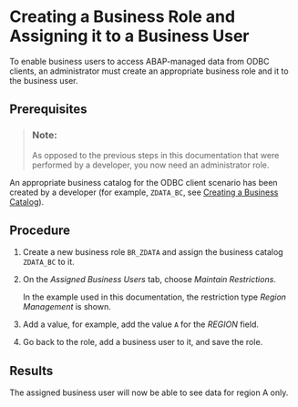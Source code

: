 <!-- loiob7b0c525893e4341b29b52a9ef02777a -->

# Creating a Business Role and Assigning it to a Business User

To enable business users to access ABAP-managed data from ODBC clients, an administrator must create an appropriate business role and it to the business user.



<a name="loiob7b0c525893e4341b29b52a9ef02777a__prereq_t1d_3mf_hsb"/>

## Prerequisites

> ### Note:  
> As opposed to the previous steps in this documentation that were performed by a developer, you now need an administrator role.

An appropriate business catalog for the ODBC client scenario has been created by a developer \(for example, `ZDATA_BC`, see [Creating a Business Catalog](creating-a-business-catalog-e398dc2.md)\).



## Procedure

1.  Create a new business role `BR_ZDATA` and assign the business catalog `ZDATA_BC` to it.

2.  On the *Assigned Business Users* tab, choose *Maintain Restrictions*.

    In the example used in this documentation, the restriction type *Region Management* is shown.

3.  Add a value, for example, add the value `A` for the *REGION* field.

4.  Go back to the role, add a business user to it, and save the role.




<a name="loiob7b0c525893e4341b29b52a9ef02777a__result_sj3_qnf_hsb"/>

## Results

The assigned business user will now be able to see data for region A only.

